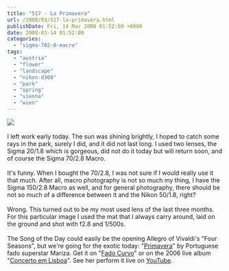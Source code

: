```yaml
---
title: "517 - La Primavera"
url: /2008/03/517-la-primavera.html
publishDate: Fri, 14 Mar 2008 01:52:00 +0000
date: 2008-03-14 01:52:00
categories: 
  - "sigma-702-8-macro"
tags: 
  - "austria"
  - "flower"
  - "landscape"
  - "nikon-d300"
  - "park"
  - "spring"
  - "vienna"
  - "wien"
---
```

<a href="https://d25zfm9zpd7gm5.cloudfront.net/1200x1200/2008/20080313_164652_ps.jpg" target="_blank"><img src="https://d25zfm9zpd7gm5.cloudfront.net/0600x0600/2008/20080313_164652_ps.jpg"/></a><br/><br/>I left work early today. The sun was shining brightly, I hoped to catch some rays in the park, surely I did, and it did not last long. I used two lenses, the Sigma 20/1.8 which is gorgeous, did not do it today but will return soon, and of course the Sigma 70/2.8 Macro. <br/><br/>It's funny. When I bought the 70/2.8, I was not sure if I would really use it that much. After all, macro photography is not so much my thing, I have the Sigma 150/2.8 Macro as well, and for general photography, there should be not so much of a difference between it and the Nikon 50/1.8, right?<br/><br/>Wrong. This turned out to be my most used lens of the last three months. For this particular image I used the mat that I always carry around, laid on the ground and shot with f2.8 and 1/500s.<br/><br/>The Song of the Day could easily be the opening Allegro of Vivaldi's "Four Seasons", but we're going for the exotic today: "<a href="http://www.seeklyrics.com/lyrics/Mariza/Primavera.html" target="_blank">Primavera</a>" by Portuguese fado superstar Mariza. Get it on "<a href="http://www.amazon.com/Fado-Curvo-Mariza/dp/B00008XEP3" target="_blank">Fado Curvo</a>" or on the 2006 live album "<a href="http://www.amazon.com/Concerto-Lisboa-Bonus-DVD-Mariza/dp/B000MM1F5A" target="_blank">Concerto em Lisboa</a>". See her perform it live on <a href="http://www.youtube.com/watch?v=MiyZJX-V1dg" target="_blank">YouTube</a>.
